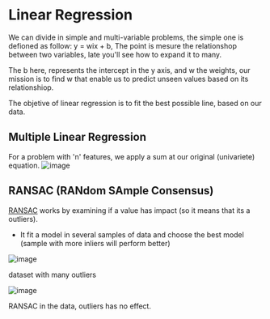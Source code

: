 # Linear Regression 
We can divide in simple and multi-variable problems, the simple one is defioned as follow: y = wix + b, The point is mesure the relationshop between two variables, late you'll see how to expand it to many.

The b here, represents the intercept in the y axis, and w the weights, our mission is to find w that enable us to predict unseen values based on its relationshiop.

The objetive of linear regression is to fit the best possible line, based on our data. 

## Multiple Linear Regression
For a problem with 'n' features, we apply a sum at our original (univariete) equation.
![image](https://github.com/user-attachments/assets/57222005-500a-4f54-92c2-6cb6ef60c71d)



## RANSAC (RANdom SAmple Consensus)
[RANSAC](https://en.wikipedia.org/wiki/Random_sample_consensus) works by examining if a value has impact (so it means that its a outliers).

- It fit a model in several samples of data and choose the best model (sample with more inliers will perform better)

![image](https://github.com/user-attachments/assets/9d973ec9-6e95-4413-839f-9e34b2c87f77)

dataset with many outliers

![image](https://github.com/user-attachments/assets/213eec56-be96-452c-b76a-c2ef57b11b1d)

RANSAC in the data, outliers has no effect.
